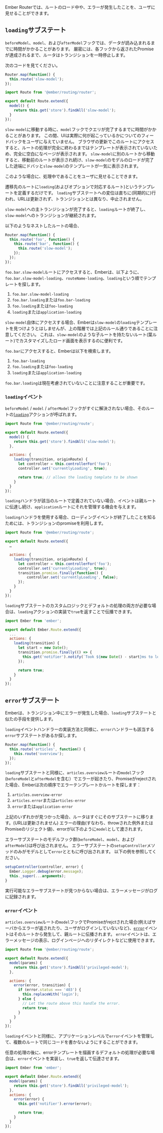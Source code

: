 <!--
The Ember Router allows you to provide feedback that a route is loading, as well
as when an error occurs in loading a route.
-->

Ember Routerでは、ルートのロード中や、エラーが発生したことを、ユーザに見せることができます。

<!--
## `loading` substates
-->

## `loading`サブステート

<!--
During the `beforeModel`, `model`, and `afterModel` hooks, data may take some
time to load. Technically, the router pauses the transition until the promises
returned from each hook fulfill.
-->

`beforeModel`、`model`、および`afterModel`フックでは、データが読み込まれるまでに時間がかかることがあります。
厳密には、各フックから返されたPromiseが達成されるまで、ルータはトランジションを一時停止します。

<!--
Consider the following:
-->

次のコードを見てください。

```app/router.js
Router.map(function() {
  this.route('slow-model');
});
```

```app/routes/slow-model.js
import Route from '@ember/routing/router';

export default Route.extend({
  model() {
    return this.get('store').findAll('slow-model');
  }
});
```

<!--
If you navigate to `slow-model`, in the `model` hook,
the query may take a long time to complete.
During this time, your UI isn't really giving you any feedback as to
what's happening. If you're entering this route after a full page
refresh, your UI will be entirely blank, as you have not actually
finished fully entering any route and haven't yet displayed any
templates. If you're navigating to `slow-model` from another
route, you'll continue to see the templates from the previous route
until the model finish loading, and then, boom, suddenly all the
templates for `slow-model` load.
-->

`slow-model`に移動する時に、`model`フックでクエリが完了するまでに時間がかかることがあります。
この間、UIは実際に何が起こっているかについてのフィードバックをユーザに与えていません。
ブラウザの更新でこのルートにアクセスすると、ルートの処理が完全に終わるまではテンプレートが表示されていないため、完全に空白になページが表示されます。
`slow-model`に別のルートから移動すると、移動前のルートが表示され続け、`slow-model`のモデルのロードが完了した途端にドバッと`slow-model`のテンプレートが一気に表示されます。

<!--
So, how can we provide some visual feedback during the transition?
-->

このような場合に、処理中であることをユーザに見せることできます。

<!--
Simply define a template called `loading` (and optionally a corresponding route)
that Ember will transition to. The
intermediate transition into the loading substate happens immediately
(synchronously), the URL won't be updated, and, unlike other transitions, the
currently active transition won't be aborted.
-->

遷移先のルートに`loading`(およびオプションで対応するルート)というテンプレートを定義するだけです。
`loading`サブステートへの変位は直ちに(同期的に)行われ、URLは更新されず、トランジションとは異なり、中止されません。

<!--
Once the main transition into `slow-model` completes, the `loading`
route will be exited and the transition to `slow-model` will continue.
-->

`slow-model`への主トランジションが完了すると、`loading`ルートが終了し、`slow-model`へのトランジションが継続されます。

<!--
For nested routes, like:
-->

以下のようなネストしたルートの場合、

```app/router.js
Router.map(function() {
  this.route('foo', function() {
    this.route('bar', function() {
      this.route('slow-model');
    });
  });
});
```

<!--
When accessing `foo.bar.slow-model` route then Ember will alternate trying to
find a `routeName-loading` or `loading` template in the hierarchy starting with
`foo.bar.slow-model-loading`:
-->

`foo.bar.slow-model`ルートにアクセスすると、Emberは、以下ように、`foo.bar.slow-model-loading`、`routeName-loading`、`loading`という順でテンプレートを探します。

<!--
1. `foo.bar.slow-model-loading`
2. `foo.bar.loading` or `foo.bar-loading`
3. `foo.loading` or `foo-loading`
4. `loading` or `application-loading`
-->

1. `foo.bar.slow-model-loading`
2. `foo.bar.loading`または`foo.bar-loading`
3. `foo.loading`または`foo-loading`
4. `loading`または`application-loading`

<!--
It's important to note that for `slow-model` itself, Ember will not try to
find a `slow-model.loading` template but for the rest of the hierarchy either
syntax is acceptable. This can be useful for creating a custom loading screen
for a leaf route like `slow-model`.
-->

`slow-model`自体にアクセスする場合、Emberは`slow-model`の`loading`テンプレートを見つけようとはしませんが、上の階層では上記のルール通りであることに注意してください。
これは、`slow-model`のような子ルートを持たないルート(葉ルート)でカスタマイズしたロード画面を表示するのに便利です。

<!--
When accessing `foo.bar` route then Ember will search for:
-->

`foo.bar`にアクセスすると、Emberは以下を検索します。

<!--
1. `foo.bar-loading`
2. `foo.loading` or `foo-loading`
3. `loading` or `application-loading`
-->

1. `foo.bar-loading`
2. `foo.loading`または`foo-loading`
3. `loading`または`application-loading`

<!--
It's important to note that `foo.bar.loading` is not considered now.
-->

`foo.bar.loading`は現在考慮されていないことに注意することが重要です。

<!--
### The `loading` event
-->

### `loading`イベント

<!--
If the various `beforeModel`/`model`/`afterModel` hooks
don't immediately resolve, a [`loading`](https://www.emberjs.com/api/ember/2.16/classes/Route/events/loading?anchor=loading) event will be fired on that route.
-->

`beforeModel` / `model` / `afterModel`フックがすぐに解決されない場合、そのルートの[`loading`](https://www.emberjs.com/api/ember/2.16/classes/Route/events/loading?anchor=loading)アクションが呼ばれます。

```app/routes/foo-slow-model.js
import Route from '@ember/routing/route';

export default Route.extend({
  model() {
    return this.get('store').findAll('slow-model');
  },

  actions: {
    loading(transition, originRoute) {
      let controller = this.controllerFor('foo');
      controller.set('currentlyLoading', true);

      return true; // allows the loading template to be shown
    }
  }
});
```

<!--
If the `loading` handler is not defined at the specific route,
the event will continue to bubble above a transition's parent
route, providing the `application` route the opportunity to manage it.
-->

`loading`ハンドラが該当のルートで定義されていない場合、イベントは親ルートに伝達し続け、`application`ルートにそれを管理する機会を与えます。

<!--
When using the `loading` handler, we can make use of the transition promise to know when the loading event is over:
-->

`loading`ハンドラを使用する場合、ローディングイベントが終了したことを知るためには、トランジションのpromiseを利用します。


```app/routes/foo-slow-model.js
import Route from '@ember/routing/route';

export default Route.extend({
  …

  actions: {
    loading(transition, originRoute) {
      let controller = this.controllerFor('foo');
      controller.set('currentlyLoading', true);
      transition.promise.finally(function() {
          controller.set('currentlyLoading', false);
      });
    }
  }
});
```

<!--
In case we want both custom logic and the default behaviour for the loading substate,
we can implement the `loading` action and let it bubble by returning `true`.
-->

`loading`サブステートのカスタムロジックとデフォルトの処理の両方が必要な場合は、`loading`アクションの実装で`true`を返すことで伝播できます。

```app/routes/foo-slow-model.js
import Ember from 'ember';

export default Ember.Route.extend({
  ...
  actions: {
    loading(transition) {
      let start = new Date();
      transition.promise.finally(() => {
        this.get('notifier').notify(`Took ${new Date() - start}ms to load`);
      });

      return true;
    }
  }
});
```

<!--
## `error` substates
-->

## `error`サブステート

<!--
Ember provides an analogous approach to `loading` substates in
the case of errors encountered during a transition.
-->

Emberは、トランジション中にエラーが発生した場合、`loading`サブステートと似たの手段を提供します。

<!--
Similar to how the default `loading` event handlers are implemented,
the default `error` handlers will look for an appropriate error substate to
enter, if one can be found.
-->

`loading`イベントハンドラーの実装方法と同様に、`error`ハンドラーも該当する`error`サブステートがあるか探します。

```app/router.js
Router.map(function() {
  this.route('articles', function() {
    this.route('overview');
  });
});
```

<!--
As with the `loading` substate, on a thrown error or rejected promise returned
from the `articles.overview` route's `model` hook (or `beforeModel` or
`afterModel`) Ember will look for an error template or route in the following
order:
-->

`loading`サブステートと同様に、`articles.overview`ルートの`model`フック(`beforeModel`と`afterModel`を含む）でエラーが起きたり、Promiseがrejectされた場合、Emberは次の順序でエラーテンプレートかルートを探します：

<!--
1. `articles.overview-error`
2. `articles.error` or `articles-error`
3. `error` or `application-error`
-->

1. `articles.overview-error`
2. `articles.error`または`articles-error`
3. `error`または`application-error`

<!--
If one of the above is found, the router will immediately transition into
that substate (without updating the URL). The "reason" for the error
(i.e. the exception thrown or the promise reject value) will be passed
to that error state as its `model`.
-->

上記のいずれかが見つかった場合、ルータはすぐにそのサブステートに移ります。(URLは更新されません)
エラーの理由(すなわち、throwされた例外またはPromiseのリジェクト値)、errorが以下のように`model`として渡されます。

<!--
The model hooks (`beforeModel`, `model`, and `afterModel`) of an error substate
are not called. Only the `setupController` method of the error substate is
called with the `error` as the model. See example below:
-->

エラーサブステートのモデルフック群(`beforeModel`、`model`、および`afterModel`)は呼び出されません。
エラーサブステートの`setupController`メソッドのみがモデルとして`error`とともに呼び出されます。
以下の例を参照してください。

```js
setupController(controller, error) {
  Ember.Logger.debug(error.message);
  this._super(...arguments);
}
```

<!--
If no viable error substates can be found, an error message will be
logged.
-->

実行可能なエラーサブステートが見つからない場合は、エラーメッセージがログに記録されます。

<!--
### The `error` event
-->

### `error`イベント

<!--
If the `articles.overview` route's `model` hook returns a promise that rejects
(for instance the server returned an error, the user isn't logged in,
etc.), an [`error`](https://www.emberjs.com/api/ember/2.16/classes/Route/events/error?anchor=error) event will fire from that route and bubble upward.
This `error` event can be handled and used to display an error message,
redirect to a login page, etc.
-->

`articles.overview`ルートの`model`フックでPromiseがrejctされた場合(例えばサーバからエラーが返されたり、ユーザがログインしていないなど)、[`error`](https://www.emberjs.com/api/ember/2.16/classes/Route/events/error?anchor=error)イベントはそのルートから発生して、親ルートに伝播されます。
`error`イベントは、エラーメッセージの表示、ログインページへのリダイレクトなどに使用できます。

```app/routes/articles-overview.js
import Route from '@ember/routing/route';

export default Route.extend({
  model(params) {
    return this.get('store').findAll('privileged-model');
  },

  actions: {
    error(error, transition) {
      if (error.status === '403') {
        this.replaceWith('login');
      } else {
        // Let the route above this handle the error.
        return true;
      }
    }
  }
});
```

<!--
Analogous to the `loading` event, you could manage the `error` event
at the application level to avoid writing the same code for multiple routes.
-->

`loading`イベントと同様に、アプリケーションレベルで`error`イベントを管理して、複数のルートで同じコードを書かないようにすることができます。

<!--
In case we want to run some custom logic and have the default behaviour of rendering the error template,
we can handle the `error` event and let it bubble by returning `true`.
-->

任意の処理の後に、errorテンプレートを描画するデフォルトの処理が必要な場合は、`error`イベントを実装し、`true`を返して伝達させます。

```app/routes/articles-overview.js
import Ember from 'ember';

export default Ember.Route.extend({
  model(params) {
    return this.get('store').findAll('privileged-model');
  },
  actions: {
    error(error) {
      this.get('notifier').error(error);

      return true;
    }
  }
});
```
